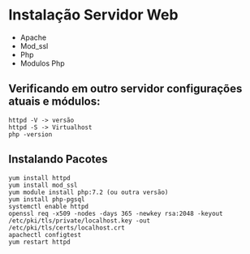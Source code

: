 # Instalação Servidor Web

- Apache
- Mod_ssl
- Php
- Modulos Php


## Verificando em outro servidor configurações atuais e módulos:

```
httpd -V -> versão
httpd -S -> Virtualhost
php -version
```

## Instalando Pacotes

```
yum install httpd
yum install mod_ssl
yum module install php:7.2 (ou outra versão)
yum install php-pgsql
systemctl enable httpd
openssl req -x509 -nodes -days 365 -newkey rsa:2048 -keyout /etc/pki/tls/private/localhost.key -out /etc/pki/tls/certs/localhost.crt
apachectl configtest
yum restart httpd
```
